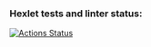 ### Hexlet tests and linter status:
[![Actions Status](https://github.com/TimFromEarth/fullstack-javascript-project-44/actions/workflows/hexlet-check.yml/badge.svg)](https://github.com/TimFromEarth/fullstack-javascript-project-44/actions)